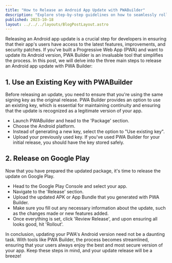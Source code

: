 ```yaml
--- 
title: "How to Release an Android App Update with PWABuilder"
description: "Explore step-by-step guidelines on how to seamlessly roll out updates for your Android app using PWA Builder. Enhance user experience with the latest features and improvements."
published: 2023-10-18
layout: ../../../layouts/BlogPostLayout.astro 
---
```


Releasing an Android app update is a crucial step for developers in ensuring that their app's users have access to the latest features, improvements, and security patches. If you've built a Progressive Web App (PWA) and want to update its Android version, PWA Builder is an invaluable tool that simplifies the process. In this post, we will delve into the three main steps to release an Android app update with PWA Builder:

## 1. Use an Existing Key with PWABuilder

Before releasing an update, you need to ensure that you're using the same signing key as the original release. PWA Builder provides an option to use an existing key, which is essential for maintaining continuity and ensuring that the update is recognized as a legitimate version of your app.

- Launch PWABuilder and head to the 'Package' section.
- Choose the Android platform.
- Instead of generating a new key, select the option to "Use existing key".
- Upload your previously used key. If you've used PWA Builder for your initial release, you should have the key stored safely.

## 2. Release on Google Play

Now that you have prepared the updated package, it's time to release the update on Google Play.

- Head to the Google Play Console and select your app.
- Navigate to the 'Release' section.
- Upload the updated APK or App Bundle that you generated with PWA Builder.
- Make sure you fill out any necessary information about the update, such as the changes made or new features added.
- Once everything is set, click 'Review Release', and upon ensuring all looks good, hit 'Rollout'.

In conclusion, updating your PWA's Android version need not be a daunting task. With tools like PWA Builder, the process becomes streamlined, ensuring that your users always enjoy the best and most secure version of your app. Keep these steps in mind, and your update release will be a breeze!
